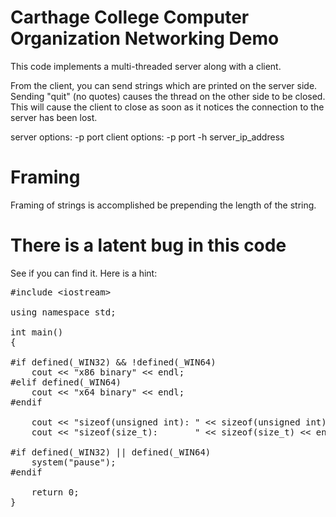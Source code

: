 # Carthage College Computer Organization Networking Demo

This code implements a multi-threaded server along with a client.

From the client, you can send strings which are printed on the server side. 
Sending "quit" (no quotes) causes the thread on the other side to be closed. 
This will cause the client to close as soon as it notices the connection to
the server has been lost.

server options: -p port
client options: -p port -h server_ip_address

# Framing

Framing of strings is accomplished be prepending the length of the string.

# There is a latent bug in this code

See if you can find it. Here is a hint:

<pre>
#include &lt;iostream>

using namespace std;

int main()
{

#if defined(_WIN32) && !defined(_WIN64)
	cout << "x86 binary" << endl;
#elif defined(_WIN64)
	cout << "x64 binary" << endl;
#endif

	cout << "sizeof(unsigned int): " << sizeof(unsigned int) << endl;
	cout << "sizeof(size_t):       " << sizeof(size_t) << endl;

#if defined(_WIN32) || defined(_WIN64)
	system("pause");
#endif

	return 0;
}
</pre>
